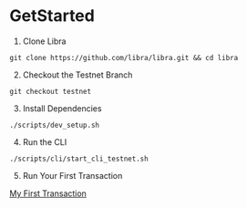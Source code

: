 # GetStarted

1. Clone Libra

```text
git clone https://github.com/libra/libra.git && cd libra
```

2. Checkout the Testnet Branch

```text
git checkout testnet
```

3. Install Dependencies

```text
./scripts/dev_setup.sh
```

4. Run the CLI

```text
./scripts/cli/start_cli_testnet.sh
```

5. Run Your First Transaction

[My First Transaction](https://developers.libra.org/docs/my-first-transaction)





